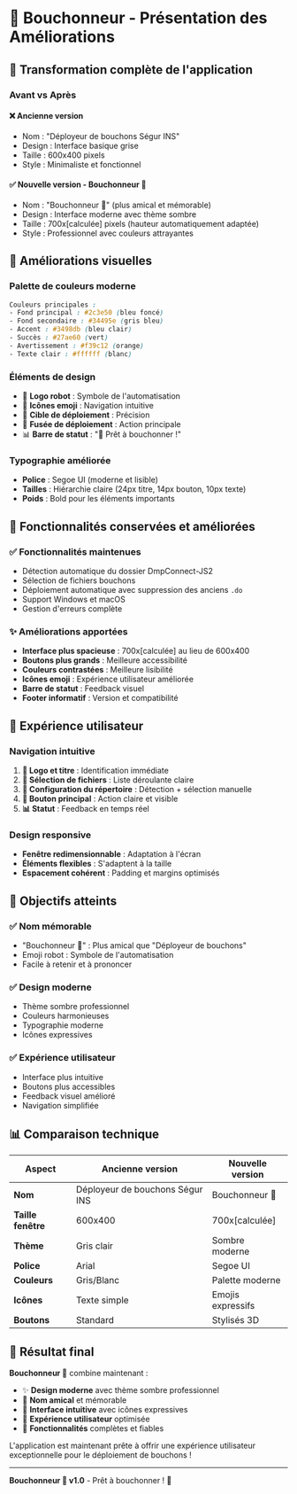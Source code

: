 # 🤖 Bouchonneur - Présentation des Améliorations

## 🎉 Transformation complète de l'application

### Avant vs Après

#### ❌ **Ancienne version**
- Nom : "Déployeur de bouchons Ségur INS"
- Design : Interface basique grise
- Taille : 600x400 pixels
- Style : Minimaliste et fonctionnel

#### ✅ **Nouvelle version - Bouchonneur 🤖**
- Nom : "Bouchonneur 🤖" (plus amical et mémorable)
- Design : Interface moderne avec thème sombre
- Taille : 700x[calculée] pixels (hauteur automatiquement adaptée)
- Style : Professionnel avec couleurs attrayantes

## 🎨 Améliorations visuelles

### Palette de couleurs moderne
```css
Couleurs principales :
- Fond principal : #2c3e50 (bleu foncé)
- Fond secondaire : #34495e (gris bleu)
- Accent : #3498db (bleu clair)
- Succès : #27ae60 (vert)
- Avertissement : #f39c12 (orange)
- Texte clair : #ffffff (blanc)
```

### Éléments de design
- 🤖 **Logo robot** : Symbole de l'automatisation
- 📁 **Icônes emoji** : Navigation intuitive
- 🎯 **Cible de déploiement** : Précision
- 🚀 **Fusée de déploiement** : Action principale
- 📊 **Barre de statut** : "🤖 Prêt à bouchonner !"

### Typographie améliorée
- **Police** : Segoe UI (moderne et lisible)
- **Tailles** : Hiérarchie claire (24px titre, 14px bouton, 10px texte)
- **Poids** : Bold pour les éléments importants

## 🚀 Fonctionnalités conservées et améliorées

### ✅ Fonctionnalités maintenues
- Détection automatique du dossier DmpConnect-JS2
- Sélection de fichiers bouchons
- Déploiement automatique avec suppression des anciens `.do`
- Support Windows et macOS
- Gestion d'erreurs complète

### ✨ Améliorations apportées
- **Interface plus spacieuse** : 700x[calculée] au lieu de 600x400
- **Boutons plus grands** : Meilleure accessibilité
- **Couleurs contrastées** : Meilleure lisibilité
- **Icônes emoji** : Expérience utilisateur améliorée
- **Barre de statut** : Feedback visuel
- **Footer informatif** : Version et compatibilité

## 📱 Expérience utilisateur

### Navigation intuitive
1. **🤖 Logo et titre** : Identification immédiate
2. **📁 Sélection de fichiers** : Liste déroulante claire
3. **🎯 Configuration du répertoire** : Détection + sélection manuelle
4. **🚀 Bouton principal** : Action claire et visible
5. **📊 Statut** : Feedback en temps réel

### Design responsive
- **Fenêtre redimensionnable** : Adaptation à l'écran
- **Éléments flexibles** : S'adaptent à la taille
- **Espacement cohérent** : Padding et margins optimisés

## 🎯 Objectifs atteints

### ✅ Nom mémorable
- "Bouchonneur 🤖" : Plus amical que "Déployeur de bouchons"
- Emoji robot : Symbole de l'automatisation
- Facile à retenir et à prononcer

### ✅ Design moderne
- Thème sombre professionnel
- Couleurs harmonieuses
- Typographie moderne
- Icônes expressives

### ✅ Expérience utilisateur
- Interface plus intuitive
- Boutons plus accessibles
- Feedback visuel amélioré
- Navigation simplifiée

## 📊 Comparaison technique

| Aspect | Ancienne version | Nouvelle version |
|--------|------------------|------------------|
| **Nom** | Déployeur de bouchons Ségur INS | Bouchonneur 🤖 |
| **Taille fenêtre** | 600x400 | 700x[calculée] |
| **Thème** | Gris clair | Sombre moderne |
| **Police** | Arial | Segoe UI |
| **Couleurs** | Gris/Blanc | Palette moderne |
| **Icônes** | Texte simple | Emojis expressifs |
| **Boutons** | Standard | Stylisés 3D |

## 🎉 Résultat final

**Bouchonneur 🤖** combine maintenant :
- ✨ **Design moderne** avec thème sombre professionnel
- 🤖 **Nom amical** et mémorable
- 🚀 **Interface intuitive** avec icônes expressives
- 📱 **Expérience utilisateur** optimisée
- 🎯 **Fonctionnalités** complètes et fiables

L'application est maintenant prête à offrir une expérience utilisateur exceptionnelle pour le déploiement de bouchons !

---

**Bouchonneur 🤖 v1.0** - Prêt à bouchonner ! 🚀 